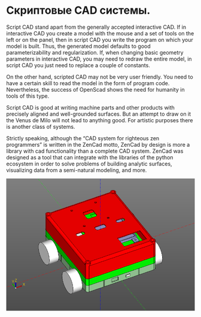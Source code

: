 # Скриптовые CAD системы.

Script CAD stand apart from the generally accepted interactive CAD. If in interactive CAD you create a model with the mouse and a set of tools on the left or on the panel, then in script CAD you write the program on which your model is built. Thus, the generated model defaults to good parameterizability and regularization. If, when changing basic geometry parameters in interactive CAD, you may need to redraw the entire model, in script CAD you just need to replace a couple of constants.

On the other hand, scripted CAD may not be very user friendly. You need to have a certain skill to read the model in the form of program code. Nevertheless, the success of OpenScad shows the need for humanity in tools of this type.

Script CAD is good at writing machine parts and other products with precisely aligned and well-grounded surfaces. But an attempt to draw on it the Venus de Milo will not lead to anything good. For artistic purposes there is another class of systems.

Strictly speaking, although the “CAD system for righteous zen programmers” is written in the ZenCad motto, ZenCad by design is more a library with cad functionality than a complete CAD system. ZenCad was designed as a tool that can integrate with the libraries of the python ecosystem in order to solve problems of building analytic surfaces, visualizing data from a semi-natural modeling, and more.

![](../images/car.png)